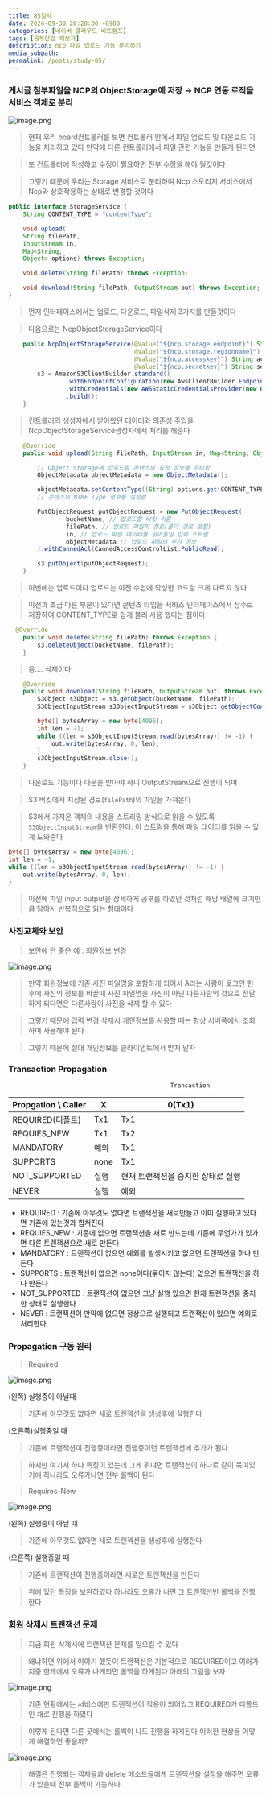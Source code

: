 ```yaml
---
title: 85일차
date: 2024-09-30 20:28:00 +0900
categories: [네이버 클라우드 비트캠프]
tags: [공부란걸 해보자]
description: ncp 파일 업로드 기능 분리하기
media_subpath:
permalink: /posts/study-85/
---
```


### 게시글 첨부파일을 NCP의 ObjectStorage에 저장 → NCP 연동 로직을 서비스 객체로 분리

![image.png](/assets/img/0930/image.png)

> 현재 우리 board컨트롤러를 보면 컨트롤러 안에서 파일 업로드 및 다운로드 기능을 처리하고 있다 만약에 다른 컨트롤러에서 파일 관련 기능을 만들게 된다면

> 또 컨트롤러에 작성하고 수정이 필요하면 전부 수정을 해야 될것이다

> 그렇기 떄문에 우리는 Storage 서비스로 분리하여 Ncp 스토리지 서비스에서 Ncp와 상호작용하는 상태로 변경할 것이다

```java
public interface StorageService {
    String CONTENT_TYPE = "contentType";

    void upload(
    String filePath,
    InputStream in,
    Map<String,
    Object> options) throws Exception;

    void delete(String filePath) throws Exception;

    void download(String filePath, OutputStream out) throws Exception;
}

```

> 먼저 인터페이스에서는 업로드, 다운로드, 파일삭제 3가지를 만들것이다

> 다음으로는 NcpObjectStorageService이다

```java
    public NcpObjectStorageService(@Value("${ncp.storage.endpoint}") String endPoint,
                                   @Value("${ncp.storage.regionname}") String regionName,
                                   @Value("${ncp.accesskey}") String accessKey,
                                   @Value("${ncp.secretkey}") String secretKey) {
        s3 = AmazonS3ClientBuilder.standard()
                .withEndpointConfiguration(new AwsClientBuilder.EndpointConfiguration(endPoint, regionName))
                .withCredentials(new AWSStaticCredentialsProvider(new BasicAWSCredentials(accessKey, secretKey)))
                .build();
    }
```

> 컨트롤러의 생성자에서 받아왔던 데이터와 의존성 주입을 NcpObjectStorageService생성자에서 처리를 해준다

```java
    @Override
    public void upload(String filePath, InputStream in, Map<String, Object> options) throws Exception {

        // Object Storage에 업로드할 콘텐츠의 요청 정보를 준비함
        ObjectMetadata objectMetadata = new ObjectMetadata();

        objectMetadata.setContentType((String) options.get(CONTENT_TYPE));
        // 콘텐츠의 MIME Type 정보를 설정함

        PutObjectRequest putObjectRequest = new PutObjectRequest(
                bucketName, // 업로드할 버킷 이름
                filePath, // 업로드 파일의 경로(폴더 경로 포함)
                in, // 업로드 파일 데이터를 읽어들일 입력 스트림
                objectMetadata // 업로드 파일의 부가 정보
        ).withCannedAcl(CannedAccessControlList.PublicRead);

        s3.putObject(putObjectRequest);
    }
```

> 이번에는 업로드이다 업로드는 이전 수업에 작성한 코드랑 크게 다르지 않다

> 이전과 조금 다른 부분이 있다면 콘텐츠 타입을 서비스 인터페이스에서 상수로 저장하여 CONTENT_TYPE로 쉽게 불러 사용 했다는 점이다

```java
  @Override
    public void delete(String filePath) throws Exception {
        s3.deleteObject(bucketName, filePath);
    }

```

> 음…. 삭제이다

```java
    @Override
    public void download(String filePath, OutputStream out) throws Exception {
        S3Object s3Object = s3.getObject(bucketName, filePath);
        S3ObjectInputStream s3ObjectInputStream = s3Object.getObjectContent();

        byte[] bytesArray = new byte[4096];
        int len = -1;
        while ((len = s3ObjectInputStream.read(bytesArray)) != -1) {
            out.write(bytesArray, 0, len);
        }
        s3ObjectInputStream.close();
    }
```

> 다운로드 기능이다 다운을 받아야 하니 OutputStream으로 진행이 되며

> S3 버킷에서 지정된 경로(`filePath`)의 파일을 가져온다

> S3에서 가져온 객체의 내용을 스트리밍 방식으로 읽을 수 있도록 `S3ObjectInputStream`을 반환한다. 이 스트림을 통해 파일 데이터를 읽을 수 있게 도와준다

```java
byte[] bytesArray = new byte[4096];
int len = -1;
while ((len = s3ObjectInputStream.read(bytesArray)) != -1) {
    out.write(bytesArray, 0, len);
}
```

> 이전에 파일 input output을 상세하게 공부를 하였던 것처럼 해당 배열에 크기만큼 담아서 반복적으로 읽는 형태이다

### 사진교체와 보안

> 보안에 안 좋은 예 : 회원정보 변경

![image.png](/assets/img/0930/image2.png)

> 만약 회원정보에 기존 사진 파일명을 포함하게 되어서 A라는 사람이 로그인 한 후에 자신의 정보를 바꿀때 사진 파일명을 자신이 아닌 다른사람의 것으로 전달하게 되다면은 다른사람이 사진을 삭제 할 수 있다

> 그렇기 때문에 입력 변경 삭제시 개인정보를 사용할 때는 항상 서버쪽에서 조회하며 사용해야 된다

> 그렇기 때문에 절대 개인정보를 클라이언트에서 받지 말자

### Transaction Propagation

                                                 Transaction

| Propgation \ Caller | X    | 0(Tx1)                             |
| ------------------- | ---- | ---------------------------------- |
| REQUIRED(디폴트)    | Tx1  | Tx1                                |
| REQUIES_NEW         | Tx1  | Tx2                                |
| MANDATORY           | 예외 | Tx1                                |
| SUPPORTS            | none | Tx1                                |
| NOT_SUPPORTED       | 실행 | 현재 트랜잭션을 중지한 상태로 실행 |
| NEVER               | 실행 | 예외                               |

- REQUIRED : 기존에 아무것도 없다면 트랜잭션을 새로만들고 이미 실행하고 있다면 기존에 있는것과 합쳐진다
- REQUIES_NEW : 기존에 없으면 트랜잭션을 새로 만드는데 기존에 무언가가 있가면 다른 트랜잭션으로 새로 만든다
- MANDATORY : 트랜잭션이 없으면 예외를 발생시키고 없으면 트랜잭션을 하나 만든다
- SUPPORTS : 트랜잭션이 없으면 none이다(묶이지 않는다) 없으면 트랜잭션을 하나 만든다
- NOT_SUPPORTED : 트랜잭션이 없으면 그냥 실행 있으면 현재 트랜잭션을 중지한 상태로 실행한다
- NEVER : 트랜잭션이 만약에 없으면 정상으로 실행되고 트랜잭션이 있으면 예외로 처리한다

### Propagation 구동 원리

> Required

![image.png](/assets/img/0930/image3.png)

(왼쪽) 실행중이 아닐때

> 기존에 아무것도 없다면 새로 트렌젝션을 생성후에 실행한다

(오른쪽)실행중일 때

> 기존에 트랜잭션이 진행중이라면 진행중이던 트랜잭션에 추가가 된다

> 하지만 여기서 하나 특징이 있는데 그게 뭐냐면 트랜잭션이 하나로 같이 묶여있기에 하나라도 오류가나면 전부 롤백이 된다

> Requires-New

![image.png](/assets/img/0930/image4.png)

(왼쪽) 실행중이 아닐 때

> 기존에 아무것도 없다면 새로 트렌젝션을 생성후에 실행한다

(오른쪽) 실행중일 때

> 기존에 트랜잭션이 진행중이라면 새로운 트랜잭션을 만든다

> 위에 있던 특징을 보완하였다 하나라도 오류가 나면 그 트랜잭션만 롤백을 진행한다

### 회원 삭제시 트랜잭션 문제

> 지금 회원 삭제시에 트랜잭션 문제를 일으킬 수 있다

> 왜냐하면 위에서 이야기 했듯이 트랜잭션은 기본적으로 REQUIRED이고 여러가지중 한개에서 오류가 나게되면 롤백을 하게된다 아래의 그림을 보자

![image.png](/assets/img/0930/image5.png)

> 기존 현황에서는 서비스에만 트랜젝션이 적용이 되어있고 REQUIRED가 디폴드인 채로 진행을 하였다

> 이렇게 된다면 다른 곳에서는 롤백이 나도 진행을 하게된다 이러한 현상을 어떻게 해결하면 좋을까?

![image.png](/assets/img/0930/image6.png)

> 해결은 진행되는 객체들과 delete 메소드들에게 트랜잭션을 설정을 해주면 오류가 있을때 전부 롤백이 가능하다
